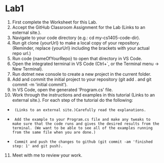 # Lab1

  1.  First complete the Worksheet for this Lab.
  2.  Accept the GitHub Classroom Assignment for the Lab (Links to an external site.).
  3.  Navigate to your code directory (e.g.: cd my-cs1405-code-dir).
  4.  Run git clone {yourUrl} to make a local copy of your repository. (Reminder, replace {yourUrl} including the brackets with your actual repo url.)
  5.  Run code {nameOfYourRepo} to open that directory in VS Code.
  6.  Open the integrated terminal in VS Code (Ctrl+`, or the Terminal menu -> New Terminal).
  7.  Run dotnet new console to create a new project in the current folder.
  8.  Add and commit the initial project to your repository (git add . and git commit -m 'initial commit').
  9.  In VS Code, open the generated 'Program.cs' file.
  10. Work through the instructions and examples in this tutorial (Links to an external site.). For each step of the tutorial do the following:
  +      (Links to an external site.)Carefully read the explanations.
  +      Add the example to your Program.cs file and make any tweaks to make sure that the code runs and gives the desired results from the terminal. (We want to be able to see all of the examples running from the same file when you are done.)
  +      Commit and push the changes to github (git commit -am 'finished step: 1' and git push).
  11. Meet with me to review your work.
